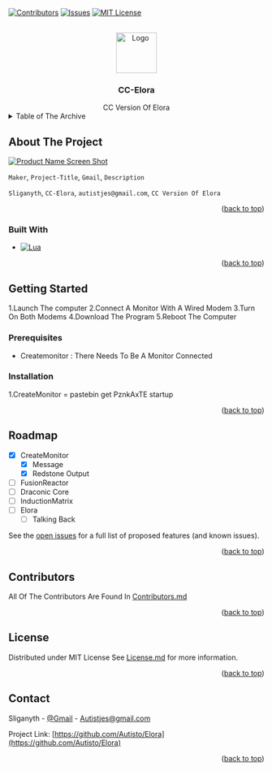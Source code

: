 <a name="readme-top"></a>

[![Contributors][contributors-shield]][contributors-url]
[![Issues][issues-shield]][issues-url]
[![MIT License][license-shield]][license-url]

<br />
<div align="center">
  <a href="https://github.com/Autisto">
    <img src="https://github.com/Autisto/CC-Elora/blob/main/Images/logo.jpg" alt="Logo" width="80" height="80">
  </a>

<h3 align="center">CC-Elora</h3>
CC Version Of Elora
</div>

<details>
  <summary>Table of The Archive</summary>
  <ol>
    <li>
      <a href="#about-the-project">About The Project</a>
      <ul>
        <li><a href="#built-with">Built With</a></li>
      </ul>
    </li>
    <li>
      <a href="#getting-started">Getting Started</a>
      <ul>
        <li><a href="#prerequisites">Prerequisites</a></li>
        <li><a href="#installation">Installation</a></li>
      </ul>
    </li>
    <li><a href="#roadmap">Roadmap</a></li>
    <li><a href="#Contributors">Contributors</a></li>
    <li><a href="#license">License</a></li>
    <li><a href="#contact">Contact</a></li>
  </ol>
</details>



<!-- ABOUT THE PROJECT -->
## About The Project

[![Product Name Screen Shot][product-screenshot]](https://github.com/Autisto/CC-Elora)

`Maker`, `Project-Title`, `Gmail`, `Description`

`Sliganyth`, `CC-Elora`, `autistjes@gmail.com`, `CC Version Of Elora`

<p align="right">(<a href="#readme-top">back to top</a>)</p>



### Built With

* [![Lua][lua]][lua-url]

<p align="right">(<a href="#readme-top">back to top</a>)</p>



<!-- GETTING STARTED -->
## Getting Started

1.Launch The computer
2.Connect A  Monitor With A Wired Modem
3.Turn On Both Modems
4.Download The Program 
5.Reboot The Computer
### Prerequisites

- Createmonitor : There Needs To Be A Monitor Connected

### Installation

1.CreateMonitor = pastebin get PznkAxTE startup

<p align="right">(<a href="#readme-top">back to top</a>)</p>


<!-- ROADMAP -->
## Roadmap

- [x] CreateMonitor
    - [x] Message
    - [x] Redstone Output
- [ ] FusionReactor
- [ ] Draconic Core
- [ ] InductionMatrix
- [ ] Elora
    - [ ] Talking Back

See the [open issues](https://github.com/orgs/Autisto/projects/3) for a full list of proposed features (and known issues).

<p align="right">(<a href="#readme-top">back to top</a>)</p>

## Contributors

All Of The Contributors Are Found In <a href="https://github.com/Autisto/CC-Elora/blob/main/CONTRIBUTORS.md" target="_blank">Contributors.md</a>

<p align="right">(<a href="#readme-top">back to top</a>)</p>

## License

Distributed under MIT License See <a href="https://github.com/Autisto/CC-Elora/blob/main/LICENSE.md" target="_blank">License.md</a> for more information.

<p align="right">(<a href="#readme-top">back to top</a>)</p>



## Contact

Sliganyth - [@Gmail](Autistjes@gmail.com) - Autistjes@gmail.com

Project Link: [https://github.com/Autisto/Elora](https://github.com/Autisto/Elora)

<p align="right">(<a href="#readme-top">back to top</a>)</p>




[contributors-shield]: https://img.shields.io/github/contributors/Autisto/CC-Elora.svg?style=for-the-badge
[contributors-url]: https://github.com/Autisto/CC-Elora/blob/main/CONTRIBUTORS.md
[issues-shield]: https://img.shields.io/github/issues/Autisto/CC-Elora.svg?style=for-the-badge
[issues-url]: https://github.com/Autisto/CC-Elora/issues
[license-shield]: https://img.shields.io/github/license/Autisto/CC-Elora.svg?style=for-the-badge
[license-url]: https://github.com/Autisto/CC-Elora/blob/main/LICENSE.md
[product-screenshot]: https://raw.githubusercontent.com/Autisto/CC-Elora/main/Images/screenshot.png
[Lua]: https://img.shields.io/badge/lua-000000?style=for-the-badge&logo=lua&logoColor=white
[Lua-url]: https://www.lua.org/
